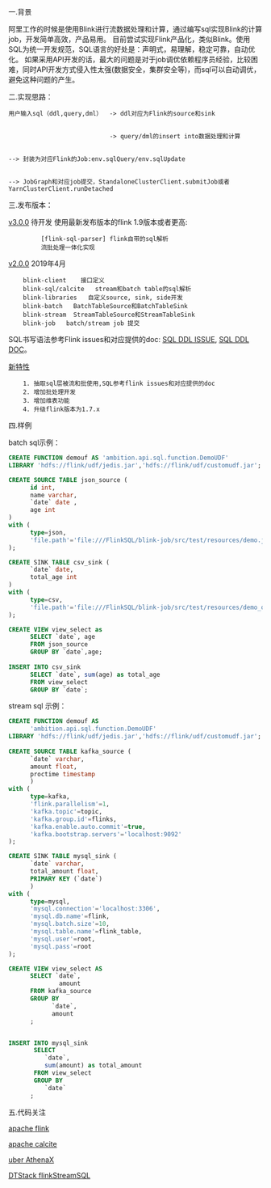 一.背景
    
   阿里工作的时候是使用Blink进行流数据处理和计算，通过编写sql实现Blink的计算job，开发简单高效，产品易用。
   目前尝试实现Flink产品化，类似Blink。使用SQL为统一开发规范，SQL语言的好处是：声明式，易理解，稳定可靠，自动优化。
   如果采用API开发的话，最大的问题是对于job调优依赖程序员经验，比较困难，同时API开发方式侵入性太强(数据安全，集群安全等)，而sql可以自动调优，避免这种问题的产生。
   
二.实现思路：
   
    用户输入sql（ddl,query,dml）  -> ddl对应为Flink的source和sink
                           
                           
                                -> query/dml的insert into数据处理和计算
                           
                           
    --> 封装为对应Flink的Job:env.sqlQuery/env.sqlUpdate
    
    
    --> JobGraph和对应job提交，StandaloneClusterClient.submitJob或者YarnClusterClient.runDetached

三.发布版本：
    
   [v3.0.0](https://github.com/ambition119/FlinkSQL/tree/v3.0.0)   待开发
         使用最新发布版本的flink 1.9版本或者更高:
             
             [flink-sql-parser] flink自带的sql解析
             流批处理一体化实现
  
  
   [v2.0.0](https://github.com/ambition119/FlinkSQL/tree/v2.0.0)   2019年4月
   
        blink-client    接口定义
        blink-sql/calcite   stream和batch table的sql解析
        blink-libraries   自定义source, sink, side开发
        blink-batch   BatchTableSource和BatchTableSink
        blink-stream  StreamTableSource和StreamTableSink
        blink-job   batch/stream job 提交
   
   SQL书写语法参考Flink issues和对应提供的doc:
        [SQL DDL ISSUE](https://issues.apache.org/jira/browse/FLINK-8039),
        [SQL DDL DOC](https://docs.google.com/document/d/1TTP-GCC8wSsibJaSUyFZ_5NBAHYEB1FVmPpP7RgDGBA/edit?usp=sharing)。
       
   [新特性](/doc/v2.0.0.md)
        
        1. 抽取sql层被流和批使用,SQL参考flink issues和对应提供的doc
        2. 增加批处理开发
        3. 增加维表功能
        4. 升级flink版本为1.7.x
           
四.样例

batch sql示例：
```sql
CREATE FUNCTION demouf AS 'ambition.api.sql.function.DemoUDF' 
LIBRARY 'hdfs://flink/udf/jedis.jar','hdfs://flink/udf/customudf.jar';

CREATE SOURCE TABLE json_source (
      id int, 
      name varchar, 
      `date` date , 
      age int
) 
with (
      type=json,
      'file.path'='file:///FlinkSQL/blink-job/src/test/resources/demo.json'
);

CREATE SINK TABLE csv_sink (
      `date` date, 
      total_age int
) 
with (
      type=csv,
      'file.path'='file:///FlinkSQL/blink-job/src/test/resources/demo_out.csv'
);

CREATE VIEW view_select as  
      SELECT `date`, age 
      FROM json_source 
      GROUP BY `date`,age;
  
INSERT INTO csv_sink 
      SELECT `date`, sum(age) as total_age
      FROM view_select 
      GROUP BY `date`;

```
stream sql 示例：
```sql
CREATE FUNCTION demouf AS 
      'ambition.api.sql.function.DemoUDF' 
LIBRARY 'hdfs://flink/udf/jedis.jar','hdfs://flink/udf/customudf.jar';
      
CREATE SOURCE TABLE kafka_source (
      `date` varchar,
      amount float, 
      proctime timestamp
      ) 
with (
      type=kafka,
      'flink.parallelism'=1,
      'kafka.topic'=topic,
      'kafka.group.id'=flinks,
      'kafka.enable.auto.commit'=true,
      'kafka.bootstrap.servers'='localhost:9092'
);

CREATE SINK TABLE mysql_sink (
      `date` varchar, 
      total_amount float, 
      PRIMARY KEY (`date`)
      ) 
with (
      type=mysql,
      'mysql.connection'='localhost:3306',
      'mysql.db.name'=flink,
      'mysql.batch.size'=10,
      'mysql.table.name'=flink_table,
      'mysql.user'=root,
      'mysql.pass'=root
);

CREATE VIEW view_select AS 
      SELECT `date`, 
              amount 
      FROM kafka_source 
      GROUP BY 
            `date`,
            amount
      ;


INSERT INTO mysql_sink 
       SELECT 
          `date`, 
          sum(amount) as total_amount
       FROM view_select 
       GROUP BY 
          `date`
      ;
```

五.代码关注

[apache flink](https://github.com/apache/flink)


[apache calcite](https://github.com/apache/calcite)


[uber AthenaX](https://github.com/uber/AthenaX)


[DTStack flinkStreamSQL](https://github.com/DTStack/flinkStreamSQL)  